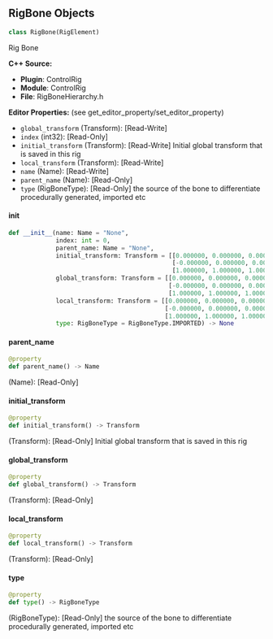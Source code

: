 ## RigBone Objects

```python
class RigBone(RigElement)
```

Rig Bone

**C++ Source:**

- **Plugin**: ControlRig
- **Module**: ControlRig
- **File**: RigBoneHierarchy.h

**Editor Properties:** (see get_editor_property/set_editor_property)

- ``global_transform`` (Transform):  [Read-Write]
- ``index`` (int32):  [Read-Only]
- ``initial_transform`` (Transform):  [Read-Write] Initial global transform that is saved in this rig
- ``local_transform`` (Transform):  [Read-Write]
- ``name`` (Name):  [Read-Write]
- ``parent_name`` (Name):  [Read-Only]
- ``type`` (RigBoneType):  [Read-Only] the source of the bone to differentiate procedurally generated, imported etc

<a id="unreal.RigBone.__init__"></a>

#### __init__

```python
def __init__(name: Name = "None",
             index: int = 0,
             parent_name: Name = "None",
             initial_transform: Transform = [[0.000000, 0.000000, 0.000000],
                                             [-0.000000, 0.000000, 0.000000],
                                             [1.000000, 1.000000, 1.000000]],
             global_transform: Transform = [[0.000000, 0.000000, 0.000000],
                                            [-0.000000, 0.000000, 0.000000],
                                            [1.000000, 1.000000, 1.000000]],
             local_transform: Transform = [[0.000000, 0.000000, 0.000000],
                                           [-0.000000, 0.000000, 0.000000],
                                           [1.000000, 1.000000, 1.000000]],
             type: RigBoneType = RigBoneType.IMPORTED) -> None
```

<a id="unreal.RigBone.parent_name"></a>

#### parent_name

```python
@property
def parent_name() -> Name
```

(Name):  [Read-Only]

<a id="unreal.RigBone.initial_transform"></a>

#### initial_transform

```python
@property
def initial_transform() -> Transform
```

(Transform):  [Read-Only] Initial global transform that is saved in this rig

<a id="unreal.RigBone.global_transform"></a>

#### global_transform

```python
@property
def global_transform() -> Transform
```

(Transform):  [Read-Only]

<a id="unreal.RigBone.local_transform"></a>

#### local_transform

```python
@property
def local_transform() -> Transform
```

(Transform):  [Read-Only]

<a id="unreal.RigBone.type"></a>

#### type

```python
@property
def type() -> RigBoneType
```

(RigBoneType):  [Read-Only] the source of the bone to differentiate procedurally generated, imported etc

<a id="unreal.RigJoint"></a>